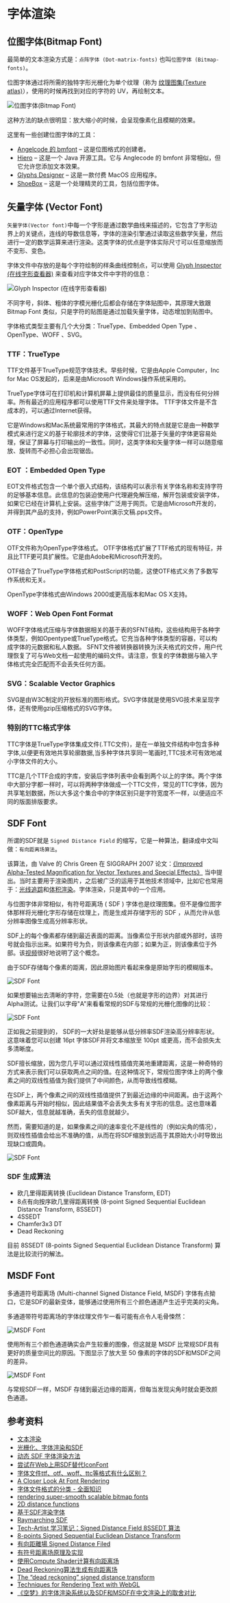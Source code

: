# 字体渲染

## 位图字体(Bitmap Font)

最简单的文本渲染方式是：`点阵字体 (Dot-matrix-fonts)` 也叫`位图字体 (Bitmap-fonts)`。

位图字体通过将所需的独特字形光栅化为单个纹理（称为 [纹理图集(Texture atlas)](https://en.wikipedia.org/wiki/Texture_atlas)），使用的时候再找到对应的字符的 UV，再绘制文本。

![位图字体(Bitmap Font)](/assets/images/font_rendering/bitmap_font_sampling.png)

这种方法的缺点很明显：放大缩小的时候，会呈现像素化且模糊的效果。

这里有一些创建位图字体的工具：

- [Angelcode 的 bmfont](https://www.angelcode.com/products/bmfont/) – 这是位图格式的创建者。
- [Hiero](https://github.com/libgdx/libgdx/wiki/Hiero) – 这是一个 Java 开源工具。它与 Anglecode 的 bmfont 非常相似，但它允许您添加文本效果。
- [Glyphs Designer](https://www.71squared.com/glyphdesigner) – 这是一款付费 MacOS 应用程序。
- [ShoeBox](https://renderhjs.net/shoebox/) – 这是一个处理精灵的工具，包括位图字体。

## 矢量字体 (Vector Font)

`矢量字体(Vector font)`中每一个字形是通过数学曲线来描述的，它包含了字形边界上的关键点，连线的导数信息等，字体的渲染引擎通过读取这些数学矢量，然后进行一定的数学运算来进行渲染。这类字体的优点是字体实际尺寸可以任意缩放而不变形、变色。

字体文件中存放的是每个字符绘制的样条曲线控制点，可以使用 [Glyph Inspector (在线字形查看器)](https://opentype.js.org/glyph-inspector.html) 来查看对应字体文件中字符的信息：

![Glyph Inspector (在线字形查看器)](/assets/images/font_rendering/ttf_file_content.png)

不同字号，斜体、粗体的字模光栅化后都会存储在字体贴图中，其原理大致跟 Bitmap Font 类似，只是字符的贴图是通过加载矢量字体，动态增加到贴图中。

字体格式类型主要有几个大分类：TrueType、Embedded Open Type 、OpenType、WOFF 、SVG。

### TTF：TrueType

TTF文件基于TrueType规范字体技术。早些时候，它是由Apple Computer，Inc for Mac OS发起的，后来是由Microsoft Windows操作系统采用的。

TrueType字体可在打印机和计算机屏幕上提供最佳的质量显示，而没有任何分辨率。所有最近的应用程序都可以使用TTF文件来处理字体。 TTF字体文件是不含成本的，可以通过Internet获得。

它是Windows和Mac系统最常用的字体格式，其最大的特点就是它是由一种数学模式来进行定义的基于轮廓技术的字体，这使得它们比基于矢量的字体更容易处理，保证了屏幕与打印输出的一致性。同时，这类字体和矢量字体一样可以随意缩放、旋转而不必担心会出现锯齿。

### EOT ：Embedded Open Type

EOT文件格式包含一个单个嵌入式结构，该结构可以表示有关字体名称和支持字符的足够基本信息。此信息的包装迫使用户代理避免解压缩，解开包装或安装字体，如果它已经在计算机上安装。这些字体广泛用于网页。它是由Microsoft开发的，并得到其产品的支持，例如PowerPoint演示文稿.pps文件。

### OTF：OpenType

OTF文件称为OpenType字体格式。 OTF字体格式扩展了TTF格式的现有特征，并且比TTF更可具扩展性。它是由Adobe和Microsoft开发的。

OTF结合了TrueType字体格式和PostScript的功能，这使OTF格式义务了多数写作系统和无关。

OpenType字体格式由Windows 2000或更高版本和Mac OS X支持。

### WOFF：Web Open Font Format

WOFF字体格式压缩与字体数据相关的基于表的SFNT结构，这些结构用于各种字体类型，例如Opentype或TrueType格式。它充当各种字体类型的容器，可以构成字体的元数据和私人数据。 SFNT文件被转换器转换为沃夫格式的文件，用户代理恢复了可与Web文档一起使用的编码文件。请注意，恢复的字体数据与输入字体格式完全匹配而不会丢失任何方面。

### SVG：Scalable Vector Graphics

SVG是由W3C制定的开放标准的图形格式。SVG字体就是使用SVG技术来呈现字体，还有使用gzip压缩格式的SVG字体。

### 特别的TTC格式字体

TTC字体是TrueType字体集成文件(.TTC文件)，是在一单独文件结构中包含多种字体,以便更有效地共享轮廓数据,当多种字体共享同一笔画时,TTC技术可有效地减小字体文件的大小。

TTC是几个TTF合成的字库，安装后字体列表中会看到两个以上的字体。两个字体中大部分字都一样时，可以将两种字体做成一个TTC文件，常见的TTC字体，因为共享笔划数据，所以大多这个集合中的字体区别只是字符宽度不一样，以便适应不同的版面排版要求。

## SDF Font

所谓的SDF就是 `Signed Distance Field` 的缩写，它是一种算法，翻译成中文叫做：`有向距离场算法`。

该算法，由 Valve 的 Chris Green 在 SIGGRAPH 2007 论文：[《Improved Alpha-Tested Magnification for Vector Textures and Special Effects》](https://steamcdn-a.akamaihd.net/apps/valve/2007/SIGGRAPH2007_AlphaTestedMagnification.pdf) 当中提出。当时主要用于渲染图片，之后被广泛的运用于其他技术领域中，比如它也常用于：[光线追踪](http://jamie-wong.com/2016/07/15/ray-marching-signed-distance-functions/)和[体积渲染](https://www.iquilezles.org/www/articles/sdfbounding/sdfbounding.htm)。字体渲染，只是其中的一个应用。

与位图字体非常相似，有符号距离场 ( SDF ) 字体也是纹理图集。但不是像位图字体那样将光栅化字形存储在纹理上，而是生成并存储字形的 SDF ，从而允许从低分辨率图像生成高分辨率形状。

SDF上的每个像素都存储到最近表面的距离。当像素位于形状内部或外部时，该符号就会指示出来。如果符号为负，则该像素在内部；如果为正，则该像素位于外部。该[视频](https://www.youtube.com/watch?v=-O0-HEZAwg8&t=1752s)很好地说明了这个概念。

由于SDF存储每个像素的距离，因此原始图片看起来像是原始字形的模糊版本。

![SDF Font](/assets/images/font_rendering/ttf_texture_1.png)

如果想要输出去清晰的字符，您需要在0.5处（也就是字形的边界）对其进行Alpha测试。让我们以字母"A"来看看常规的SDF与常规的光栅化图像的比较：

![SDF Font](/assets/images/font_rendering/compare_raster_sdf.png)

正如我之前提到的， SDF的一大好处是能够从低分辨率SDF渲染高分辨率形状。这意味着您可以创建 16pt 字体SDF并将文本缩放至 100pt 或更高，而不会损失太多清晰度。

SDF擅长缩放，因为您几乎可以通过双线性插值完美地重建距离，这是一种奇特的方式来表示我们可以获取两点之间的值。在这种情况下，常规位图字体上的两个像素之间的双线性插值为我们提供了中间颜色，从而导致线性模糊。

在SDF上，两个像素之间的双线性插值提供了到最近边缘的中间距离。由于这两个像素距离与开始时相似，因此结果值不会丢失太多有关字形的信息。这也意味着SDF越大，信息就越准确，丢失的信息就越少。

然而，需要知道的是，如果像素之间的速率变化不是线性的（例如尖角的情况），则双线性插值会给出不准确的值，从而在将SDF缩放到远高于其原始大小时导致出现缺口或圆角。

![SDF Font](/assets/images/font_rendering/sdf_rounded_corners.png)

### SDF 生成算法

- 欧几里得距离转换 (Euclidean Distance Transform, EDT)
- 8点有向按序欧几里得距离转换 (8-point Signed Sequential Euclidean Distance Transform, 8SSEDT)
- 4SSEDT
- Chamfer3x3 DT
- Dead Reckoning

目前 8SSEDT (8-points Signed Sequential Euclidean Distance Transform) 算法是比较流行的解法。

## MSDF Font

多通道符号距离场 (Multi-channel Signed Distance Field, MSDF) 字体有点拗口，它是SDF的最新变体，能够通过使用所有三个颜色通道产生近乎完美的尖角。

多通道带符号距离场的字体纹理文件乍一看可能有点令人毛骨悚然：

![MSDF Font](/assets/images/font_rendering/msdf_font_file.png)

使用所有三个颜色通道确实会产生较重的图像，但这就是 MSDF 比常规SDF具有更好的质量空间比的原因。下图显示了放大至 50 像素的字体的SDF和MSDF之间的差异。

![MSDF Font](/assets/images/font_rendering/compare_msdf_sdf.png)

与常规SDF一样，MSDF 存储到最近边缘的距离，但每当发现尖角时就会更改颜色通道。

## 参考资料

- [文本渲染](https://learnopengl-cn.github.io/06%20In%20Practice/02%20Text%20Rendering/)
- [光栅化、字体渲染和SDF](https://arthas.me/posts/rasterization-fonts-rendering-and-sdf)
- [动态 SDF 字体渲染方法](https://www.xianlongok.site/post/4625ed6a/)
- [尝试在Web上用SDF替代IconFont](https://lrdcq.com/me/read.php/136.htm)
- [字体文件ttf、otf、woff、ttc等格式有什么区别？](https://ziyouziti.com/art-23.html)
- [A Closer Look At Font Rendering](https://www.smashingmagazine.com/2012/04/a-closer-look-at-font-rendering/)
- [字体文件格式的分类 - 全面知识](https://blog.fileformat.com/zh/font/classification-of-font-file-formats-a-comprehensive-knowledge/)
- [rendering super-smooth scalable bitmap fonts](https://libgdx.com/wiki/graphics/2d/fonts/distance-field-fonts)
- [2D distance functions](https://iquilezles.org/articles/distfunctions2d/)
- [基于SDF渲染字体](https://www.jianshu.com/p/ba183ee21a4e)
- [Raymarching SDF](https://iquilezles.org/articles/raymarchingdf/)
- [Tech-Artist 学习笔记：Signed Distance Field 8SSEDT 算法](https://zhuanlan.zhihu.com/p/518292475)
- [8-points Signed Sequential Euclidean Distance Transform](https://github.com/Lisapple/8SSEDT)
- [有向距離場 Signed Distance Filed](https://mine-clever.art/2022/04/26/SignedDistanceFiled/)
- [有符号距离场原理及实现](http://www.bimant.com/blog/signed-distance-field-implementation/)
- [使用Compute Shader计算有向距离场](https://zznewclear13.github.io/posts/calculate-signed-distance-field-using-compute-shader/)
- [Dead Reckoning算法生成有向距离场](https://segmentfault.com/a/1190000041250697)
- [The “dead reckoning” signed distance transform](https://www.sciencedirect.com/science/article/abs/pii/S1077314204000682)
- [Techniques for Rendering Text with WebGL](https://css-tricks.com/techniques-for-rendering-text-with-webgl/)
- [《空梦》的字体渲染系统以及SDF和MSDF在中文渲染上的取舍对比](https://zhuanlan.zhihu.com/p/407611759?utm_id=0)
